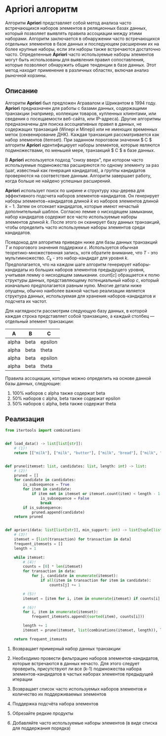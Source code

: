
# Apriori алгоритм

Алгоритм __Apriori__ представляет собой метод анализа часто встречающихся наборов элементов в реляционных базах данных, который позволяет выявлять правила ассоциации между этими наборами. Алгоритм заключается в обнаружении часто встречающихся отдельных элементов в базе данных и последующем расширении их на более крупные наборы, если эти наборы также встречаются достаточно часто. Определенные __Apriori__ часто используемые наборы элементов могут быть использованы для выявления правил сопоставления, которые позволяют обнаружить общие тенденции в базе данных. Этот метод находит применение в различных областях, включая анализ рыночной корзины.

## Описание

Алгоритм __Apriori__ был предложен Агравалом и Шрикантом в 1994 году. __Apriori__ предназначен для работы с базами данных, содержащими транзакции (например, коллекции товаров, купленных клиентами, или сведения о посещаемости веб-сайта, или IP-адреса). Другие алгоритмы предназначены для поиска ассоциативных правил в данных, не содержащих транзакций (Winepi и Minepi) или не имеющих временных меток (секвенирование ДНК). Каждая транзакция рассматривается как набор элементов (itemset). При заданном пороговом значении $ C $ алгоритм __Apriori__ идентифицирует наборы элементов, которые являются подмножествами, по меньшей мере, транзакций $ C $ в базе данных.

В __Apriori__ используется подход "снизу вверх", при котором часто используемые подмножества расширяются по одному элементу за раз (шаг, известный как генерация кандидатов), а группы кандидатов проверяются на соответствие данным. Алгоритм завершает работу, когда больше не найдено успешных расширений.

__Apriori__ использует поиск по ширине и структуру хэш-дерева для эффективного подсчета наборов элементов-кандидатов. Он генерирует наборы элементов−кандидатов длиной $k$ из наборов элементов длиной $k-1$. Затем он отсекает кандидатов, которые имеют нечастый дополнительный шаблон. Согласно лемме о нисходящем замыкании, набор кандидатов содержит все часто используемые наборы элементов длиной $k$. После этого он сканирует базу данных транзакций, чтобы определить часто используемые наборы элементов среди кандидатов.

Псевдокод для алгоритма приведен ниже для базы данных транзакций $T$ и порогового значения поддержки $ε$. Используется обычная теоретико-множественная запись, хотя обратите внимание, что $T$ - это мультимножество. $C_k$ - это набор-кандидат для уровня $k$. Предполагается, что на каждом шаге алгоритм генерирует наборы-кандидаты из больших наборов элементов предыдущего уровня, учитывая лемму о нисходящем замыкании. $\mathrm{count}[c]$ обращается к полю структуры данных, представляющему потенциальный набор $c$, который изначально предполагается равным нулю. Многие детали ниже опущены, обычно наиболее важной частью реализации является структура данных, используемая для хранения наборов-кандидатов и подсчета их частот.

Для наглядности рассмотрим следующую базу данных, в которой каждая строка представляет собой транзакцию, а каждый столбец — отдельный элемент транзакции:

| A | B | C |
| - | - | - | 
| alpha |beta |	epsilon |
| alpha |beta |	theta |
| alpha |beta |	epsilon |
| alpha |beta |	theta  |

Правила ассоциации, которые можно определить на основе данной базы данных, следующие:

1. 100% наборов с alpha также содержат beta
2. 50% наборов с alpha, beta также содержат epsilon
3. 50% наборов с alpha, beta также содержат theta

## Реализация

```python title="python"
from itertools import combinations


def load_data() -> list[list[str]]:
    # (1)!
    return [["milk"], ["milk", "butter"], ["milk", "bread"], ["milk", "bread", "chips"]]


def prune(itemset: list, candidates: list, length: int) -> list:
    # (2)!
    pruned = []
    for candidate in candidates:
        is_subsequence = True
        for item in candidate:
            if item not in itemset or itemset.count(item) < length - 1:
                is_subsequence = False
                break
        if is_subsequence:
            pruned.append(candidate)
    return pruned


def apriori(data: list[list[str]], min_support: int) -> list[tuple[list[str], int]]:
    # (3)!
    itemset = [list(transaction) for transaction in data]
    frequent_itemsets = []
    length = 1

    while itemset:
        # (4)!
        counts = [0] * len(itemset)
        for transaction in data:
            for j, candidate in enumerate(itemset):
                if all(item in transaction for item in candidate):
                    counts[j] += 1

        # (5)!
        itemset = [item for i, item in enumerate(itemset) if counts[i] >= min_support]

        # (6)!
        for i, item in enumerate(itemset):
            frequent_itemsets.append((sorted(item), counts[i]))

        length += 1
        itemset = prune(itemset, list(combinations(itemset, length)), length)

    return frequent_itemsets

```

1.  Возвращает примерный набор данных транзакции

2.  Необходимо провести фильтрацию наборов элементов-кандидатов, которые встречаются в данных нечасто. Для этого следует проверить, присутствуют ли все (k-1) подмножества набора элементов-кандидатов в частых наборах элементов предыдущей итерации

3.  Возвращает список часто используемых наборов элементов и количество их поддерживаемых элементов

4.  Поддержка подсчёта набора элементов

5.  Обрезайте редкие продукты

6.  Добавляйте часто используемые наборы элементов (в виде списка для поддержания порядка)
